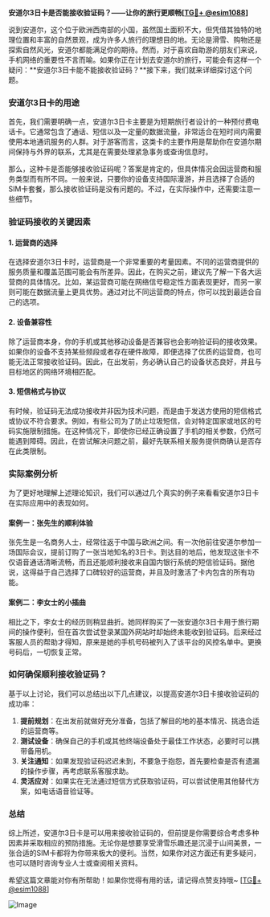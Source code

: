 **安道尔3日卡是否能接收验证码？——让你的旅行更顺畅[[TG💪+ @esim1088](https://t.me/s/esim1088)]**

说到安道尔，这个位于欧洲西南部的小国，虽然国土面积不大，但凭借其独特的地理位置和丰富的自然景观，成为许多人旅行的理想目的地。无论是滑雪、购物还是探索自然风光，安道尔都能满足你的期待。然而，对于喜欢自助游的朋友们来说，手机网络的重要性不言而喻。如果你正在计划去安道尔的旅行，可能会有这样一个疑问：**安道尔3日卡能不能接收验证码？**接下来，我们就来详细探讨这个问题。

### 安道尔3日卡的用途

首先，我们需要明确一点，安道尔3日卡主要是为短期旅行者设计的一种预付费电话卡。它通常包含了通话、短信以及一定量的数据流量，非常适合在短时间内需要使用本地通讯服务的人群。对于游客而言，这类卡的主要作用是帮助你在安道尔期间保持与外界的联系，尤其是在需要处理紧急事务或查询信息时。

那么，这种卡是否能够接收验证码呢？答案是肯定的，但具体情况会因运营商和服务类型而有所不同。一般来说，只要你的设备支持国际漫游，并且选择了合适的SIM卡套餐，那么接收验证码是没有问题的。不过，在实际操作中，还需要注意一些细节。

### 验证码接收的关键因素

#### 1. **运营商的选择**
在选择安道尔3日卡时，运营商是一个非常重要的考量因素。不同的运营商提供的服务质量和覆盖范围可能会有所差异。因此，在购买之前，建议先了解一下各大运营商的具体情况。比如，某运营商可能在网络信号稳定性方面表现更好，而另一家则可能在数据流量上更具优势。通过对比不同运营商的特点，你可以找到最适合自己的选项。

#### 2. **设备兼容性**
除了运营商本身，你的手机或其他移动设备是否兼容也会影响验证码的接收效果。如果你的设备不支持某些频段或者存在硬件故障，即便选择了优质的运营商，也可能无法正常接收验证码。因此，在出发前，务必确认自己的设备状态良好，并且与目标地区的网络环境相匹配。

#### 3. **短信格式与协议**
有时候，验证码无法成功接收并非因为技术问题，而是由于发送方使用的短信格式或协议不符合要求。例如，有些公司为了防止垃圾短信，会对特定国家或地区的号码实施限制措施。在这种情况下，即使你已经正确设置了手机的相关参数，仍然可能遇到障碍。因此，在尝试解决问题之前，最好先联系相关服务提供商确认是否存在此类限制。

### 实际案例分析

为了更好地理解上述理论知识，我们可以通过几个真实的例子来看看安道尔3日卡在实际应用中的表现如何。

#### 案例一：张先生的顺利体验
张先生是一名商务人士，经常往返于中国与欧洲之间。有一次他前往安道尔参加一场国际会议，提前订购了一张当地知名的3日卡。到达目的地后，他发现这张卡不仅语音通话清晰流畅，而且还能顺利接收来自国内银行系统的短信验证码。据他说，这得益于自己选择了口碑较好的运营商，并且及时激活了卡内包含的所有功能。

#### 案例二：李女士的小插曲
相比之下，李女士的经历则稍显曲折。她同样购买了一张安道尔3日卡用于旅行期间的操作便利，但在首次尝试登录某国外网站时却始终未能收到验证码。后来经过客服人员的帮助才得知，原来是她的手机号码被列入了该平台的风控名单中。更换号码后，一切恢复正常。

### 如何确保顺利接收验证码？

基于以上讨论，我们可以总结出以下几点建议，以提高安道尔3日卡接收验证码的成功率：

1. **提前规划**：在出发前就做好充分准备，包括了解目的地的基本情况、挑选合适的运营商等。
2. **测试设备**：确保自己的手机或其他终端设备处于最佳工作状态，必要时可以携带备用机。
3. **关注通知**：如果发现验证码迟迟未到，不要急于抱怨，首先要检查是否有遗漏的操作步骤，再考虑联系客服求助。
4. **灵活应对**：如果实在无法通过短信方式获取验证码，可以尝试使用其他替代方案，如电话语音验证等。

### 总结

综上所述，安道尔3日卡是可以用来接收验证码的，但前提是你需要综合考虑多种因素并采取相应的预防措施。无论你是想要享受滑雪乐趣还是沉浸于山间美景，一张合适的SIM卡都将为你带来极大的便利。当然，如果你对这方面还有更多疑问，也可以随时咨询专业人士或查阅相关资料。

希望这篇文章能对你有所帮助！如果你觉得有用的话，请记得点赞支持哦~ [[TG💪+ @esim1088](https://t.me/s/esim1088)] 

![Image](https://i.postimg.cc/4NQfJmqS/Snipaste-2025-05-13-00-14-12.png)